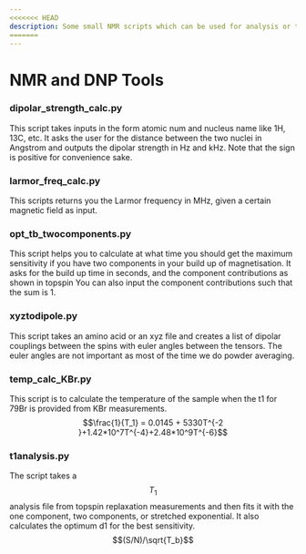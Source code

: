 ```yaml
---
<<<<<<< HEAD
description: Some small NMR scripts which can be used for analysis or to develop other codes.
=======
---
```


# NMR and DNP Tools

### dipolar\_strength\_calc.py

This script takes inputs in the form atomic num and nucleus name like 1H, 13C, etc. It asks the user for the distance between the two nuclei in Angstrom and outputs the dipolar strength in Hz and kHz. Note that the sign is positive for convenience sake.

### larmor\_freq\_calc.py

This scripts returns you the Larmor frequency in MHz, given a certain magnetic field as input.

### opt\_tb\_twocomponents.py

This script helps you to calculate at what time you should get the maximum sensitivity if you have two components in your build up of magnetisation. It asks for the build up time in seconds, and the component contributions as shown in topspin You can also input the component contributions such that the sum is 1.

### xyztodipole.py

This script takes an amino acid or an xyz file and creates a list of dipolar couplings between the spins with euler angles between the tensors. The euler angles are not important as most of the time we do powder averaging.

### temp\_calc\_KBr.py

This script is to calculate the temperature of the sample when the t1 for 79Br is provided from KBr measurements.$$\frac{1}{T_1} = 0.0145 + 5330T^{-2 }+1.42*10^7T^{-4}+2.48*10^9T^{-6}$$

### t1analysis.py

The script takes a $$T_1$$analysis file from topspin replaxation measurements and then fits it with the one component, two components, or stretched exponential. It also calculates the optimum d1 for the best sensitivity. $$(S/N)/\sqrt{T_b}$$
